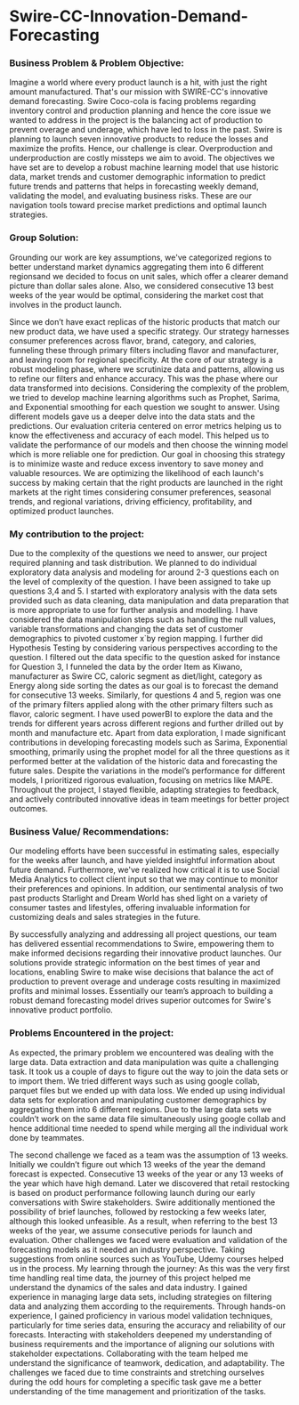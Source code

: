 # Swire-CC-Innovation-Demand-Forecasting


 
### Business Problem & Problem Objective:
Imagine a world where every product launch is a hit, with just the right amount manufactured. That's our mission with SWIRE-CC's innovative demand forecasting. Swire Coco-cola is facing problems regarding inventory control and production planning and hence the core issue we wanted to address in the project is the balancing act of production to prevent overage and underage, which have led to loss in the past. Swire is planning to launch seven innovative products to reduce the losses and maximize the profits.
Hence, our challenge is clear. Overproduction and underproduction are costly missteps we aim to avoid. The objectives we have set are to develop a robust machine learning model that use historic data, market trends and customer demographic information to predict future trends and patterns that helps in forecasting weekly demand, validating the model, and evaluating business risks. These are our navigation tools toward precise market predictions and optimal launch strategies.

### Group Solution:
Grounding our work are key assumptions, we've categorized regions to better understand market dynamics aggregating them into 6 different regionsand we decided to focus on unit sales, which offer a clearer demand picture than dollar sales alone. Also, we considered consecutive 13 best weeks of the year would be optimal, considering the market cost that involves in the product launch.

Since we don’t have exact replicas of the historic products that match our new product data, we have used a specific strategy. Our strategy harnesses consumer preferences across flavor, brand, category, and calories, funneling these through primary filters including flavor and manufacturer, and leaving room for regional specificity. At the core of our strategy is a robust modeling phase, where we scrutinize data and patterns, allowing us to refine our filters and enhance accuracy. This was the phase where our data transformed into decisions.
Considering the complexity of the problem, we tried to develop machine learning algorithms such as Prophet, Sarima, and Exponential smoothing for each question we sought to answer. Using different models gave us a deeper delve into the data stats and the predictions. Our evaluation criteria centered on error metrics helping us to know the effectiveness and accuracy of each model. This helped us to validate the performance of our models and then choose the winning model which is more reliable one for prediction. 
Our goal in choosing this strategy is to minimize waste and reduce excess inventory to save money and valuable resources. We are optimizing the likelihood of each launch's success by making certain that the right products are launched in the right markets at the right times considering consumer preferences, seasonal trends, and regional variations, driving efficiency, profitability, and optimized product launches.

### My contribution to the project:
Due to the complexity of the questions we need to answer, our project required planning and task distribution. We planned to do individual exploratory data analysis and modeling for around 2-3 questions each on the level of complexity of the question. I have been assigned to take up questions 3,4 and 5. I started with exploratory analysis with the data sets provided such as data cleaning, data manipulation and data preparation that is more appropriate to use for further analysis and modelling. I have considered the data manipulation steps such as handling the null values, variable transformations and changing the data set of customer demographics to pivoted customer x`by region mapping.
I further did Hypothesis Testing by considering various perspectives according to the question. I filtered out the data specific to the question asked for instance for Question 3, I funneled the data by the order Item as Kiwano, manufacturer as Swire CC, caloric segment as diet/light, category as Energy along side sorting the dates as our goal is to forecast the demand for consecutive 13 weeks. Similarly, for questions 4 and 5, region was one of the primary filters applied along with the other primary filters such as flavor, caloric segment. I have used powerBI to explore the data and the trends for different years across different regions and further drilled out by month and manufacture etc.
Apart from data exploration, I made significant contributions in developing forecasting models such as Sarima, Exponential smoothing, primarily using the prophet model for all the three questions as it performed better at the validation of the historic data and forecasting the future sales. Despite the variations in the model’s performance for different models, I prioritized rigorous evaluation, focusing on metrics like MAPE.
Throughout the project, I stayed flexible, adapting strategies to feedback, and actively contributed innovative ideas in team meetings for better project outcomes.

### Business Value/ Recommendations: 
Our modeling efforts have been successful in estimating sales, especially for the weeks after launch, and have yielded insightful information about future demand. Furthermore, we've realized how critical it is to use Social Media Analytics to collect client input so that we may continue to monitor their preferences and opinions. In addition, our sentimental analysis of two past products Starlight and Dream World has shed light on a variety of consumer tastes and lifestyles, offering invaluable information for customizing deals and sales strategies in the future.

By successfully analyzing and addressing all project questions, our team has delivered essential recommendations to Swire, empowering them to make informed decisions regarding their innovative product launches. Our solutions provide strategic information on the best times of year and locations, enabling Swire to make wise decisions that balance the act of production to prevent overage and underage costs resulting in maximized profits and minimal losses. Essentially our team’s approach to building a robust demand forecasting model drives superior outcomes for Swire's innovative product portfolio.

### Problems Encountered in the project:
As expected, the primary problem we encountered was dealing with the large data. Data extraction and data manipulation was quite a challenging task. It took us a couple of days to figure out the way to join the data sets or to import them. We tried different ways such as using google collab, parquet files but we ended up with data loss. We ended up using individual data sets for exploration and manipulating customer demographics by aggregating them into 6 different regions. Due to the large data sets we couldn’t work on the same data file simultaneously using google collab and hence additional time needed to spend while merging all the individual work done by teammates.

The second challenge we faced as a team was the assumption of 13 weeks. Initially we couldn’t figure out which 13 weeks of the year the demand forecast is expected. Consecutive 13 weeks of the year or any 13 weeks of the year which have high demand. Later we discovered that retail restocking is based on product performance following launch during our early conversations with Swire stakeholders. Swire additionally mentioned the possibility of brief launches, followed by restocking a few weeks later, although this looked unfeasible. As a result, when referring to the best 13 weeks of the year, we assume consecutive periods for launch and evaluation.
Other challenges we faced were evaluation and validation of the forecasting models as it needed an industry perspective. Taking suggestions from online sources such as YouTube, Udemy courses helped us in the process. 
My learning through the journey:
As this was the very first time handling real time data, the journey of this project helped me understand the dynamics of the sales and data industry. I gained experience in managing large data sets, including strategies on filtering data and analyzing them according to the requirements. Through hands-on experience, I gained proficiency in various model validation techniques, particularly for time series data, ensuring the accuracy and reliability of our forecasts. Interacting with stakeholders deepened my understanding of business requirements and the importance of aligning our solutions with stakeholder expectations. Collaborating with the team helped me understand the significance of teamwork, dedication, and adaptability. The challenges we faced due to time constraints and stretching ourselves during the odd hours for completing a specific task gave me a better understanding of the time management and prioritization of the tasks.



